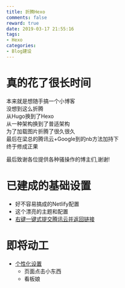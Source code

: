 ```yaml
---
title: 折腾Hexo
comments: false
reward: true
date: 2019-03-17 21:55:16
tags:
- Hexo
categories: 
- Blog建设
---
```


# 真的花了很长时间

本来就是想随手搞一个小博客  
没想到这么折腾  
从Hugo换到了Hexo  
从一种架构换到了普适架构  
为了加载图片折腾了很久很久  
最后在梁总的腾讯云+Google到的nb方法加持下  
终于修成正果

最后致谢各位提供各种骚操作的博主们,谢谢!

# 已建成的基础设置

- 好不容易搞成的Netlify配置
- 这个漂亮的主题和配置
- [右键一键式提交腾讯云并返回链接](https://www.xiebruce.top/17.html)

# 即将动工

- [个性化设置](http://dugblog.coding.me/Hexo/20180620-hexo-private-customization.html)
    - 页面点击小东西
    - 看板娘